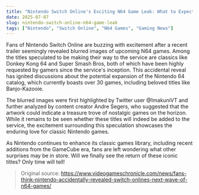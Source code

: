 ```yaml
---
title: "Nintendo Switch Online's Exciting N64 Game Leak: What to Expect"
date: 2025-07-07
slug: nintendo-switch-online-n64-game-leak
tags: ["Nintendo", "Switch Online", "N64 Games", "Gaming News"]
---
```


Fans of Nintendo Switch Online are buzzing with excitement after a recent trailer seemingly revealed blurred images of upcoming N64 games. Among the titles speculated to be making their way to the service are classics like Donkey Kong 64 and Super Smash Bros, both of which have been highly requested by gamers since the service's inception. This accidental reveal has ignited discussions about the potential expansion of the Nintendo 64 catalog, which currently boasts over 30 games, including beloved titles like Banjo-Kazooie.

The blurred images were first highlighted by Twitter user @ImakuniVT and further analyzed by content creator Andre Segers, who suggested that the artwork could indicate a treasure trove of nostalgic games on the horizon. While it remains to be seen whether these titles will indeed be added to the service, the excitement surrounding this speculation showcases the enduring love for classic Nintendo games.

As Nintendo continues to enhance its classic games library, including recent additions from the GameCube era, fans are left wondering what other surprises may be in store. Will we finally see the return of these iconic titles? Only time will tell!
> Original source: https://www.videogameschronicle.com/news/fans-think-nintendo-accidentally-revealed-switch-onlines-next-wave-of-n64-games/